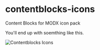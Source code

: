 # contentblocks-icons
Content Blocks for MODX icon pack

You'll end up with soemthing like this.

![Contentblocks Icons](https://www.dropbox.com/s/vmhqpvz8n7c1sh3/Screenshot%202016-12-29%2015.26.09.png?dl=1)
